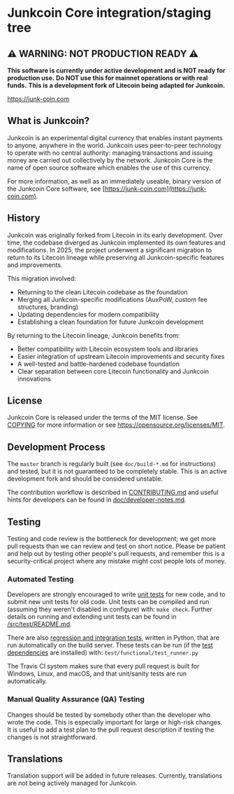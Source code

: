 Junkcoin Core integration/staging tree
=====================================

⚠️ **WARNING: NOT PRODUCTION READY** ⚠️
-------------------------------------------
**This software is currently under active development and is NOT ready for production use.**
**Do NOT use this for mainnet operations or with real funds.**
**This is a development fork of Litecoin being adapted for Junkcoin.**

https://junk-coin.com

What is Junkcoin?
----------------

Junkcoin is an experimental digital currency that enables instant payments to
anyone, anywhere in the world. Junkcoin uses peer-to-peer technology to operate
with no central authority: managing transactions and issuing money are carried
out collectively by the network. Junkcoin Core is the name of open source
software which enables the use of this currency.

For more information, as well as an immediately useable, binary version of
the Junkcoin Core software, see [https://junk-coin.com](https://junk-coin.com).

History
-------

Junkcoin was originally forked from Litecoin in its early development. Over time,
the codebase diverged as Junkcoin implemented its own features and modifications.
In 2025, the project underwent a significant migration to return to its Litecoin
lineage while preserving all Junkcoin-specific features and improvements.

This migration involved:
- Returning to the clean Litecoin codebase as the foundation
- Merging all Junkcoin-specific modifications (AuxPoW, custom fee structures, branding)
- Updating dependencies for modern compatibility
- Establishing a clean foundation for future Junkcoin development

By returning to the Litecoin lineage, Junkcoin benefits from:
- Better compatibility with Litecoin ecosystem tools and libraries
- Easier integration of upstream Litecoin improvements and security fixes
- A well-tested and battle-hardened codebase foundation
- Clear separation between core Litecoin functionality and Junkcoin innovations

License
-------

Junkcoin Core is released under the terms of the MIT license. See [COPYING](COPYING) for more
information or see https://opensource.org/licenses/MIT.

Development Process
-------------------

The `master` branch is regularly built (see `doc/build-*.md` for instructions) and tested, but it is not guaranteed to be
completely stable. This is an active development fork and should be considered unstable.

The contribution workflow is described in [CONTRIBUTING.md](CONTRIBUTING.md)
and useful hints for developers can be found in [doc/developer-notes.md](doc/developer-notes.md).

Testing
-------

Testing and code review is the bottleneck for development; we get more pull
requests than we can review and test on short notice. Please be patient and help out by testing
other people's pull requests, and remember this is a security-critical project where any mistake might cost people
lots of money.

### Automated Testing

Developers are strongly encouraged to write [unit tests](src/test/README.md) for new code, and to
submit new unit tests for old code. Unit tests can be compiled and run
(assuming they weren't disabled in configure) with: `make check`. Further details on running
and extending unit tests can be found in [/src/test/README.md](/src/test/README.md).

There are also [regression and integration tests](/test), written
in Python, that are run automatically on the build server.
These tests can be run (if the [test dependencies](/test) are installed) with: `test/functional/test_runner.py`

The Travis CI system makes sure that every pull request is built for Windows, Linux, and macOS, and that unit/sanity tests are run automatically.

### Manual Quality Assurance (QA) Testing

Changes should be tested by somebody other than the developer who wrote the
code. This is especially important for large or high-risk changes. It is useful
to add a test plan to the pull request description if testing the changes is
not straightforward.

Translations
------------

Translation support will be added in future releases. Currently, translations are not being actively managed for Junkcoin.
